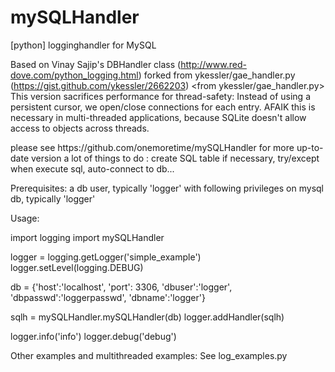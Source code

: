 mySQLHandler
============

[python] logginghandler for MySQL

 Based on Vinay Sajip's DBHandler class (http://www.red-dove.com/python_logging.html)
forked from ykessler/gae_handler.py (https://gist.github.com/ykessler/2662203)
<from ykessler/gae_handler.py>
This version sacrifices performance for thread-safety:
Instead of using a persistent cursor, we open/close connections for each entry.
AFAIK this is necessary in multi-threaded applications,
because SQLite doesn't allow access to objects across threads.
</from>

<from onemoretime>
please see https://github.com/onemoretime/mySQLHandler for more up-to-date version
a lot of things to do : create SQL table if necessary, try/except when execute sql, auto-connect to db...
</from>

Prerequisites:
a db user, typically 'logger' with following privileges on mysql db, typically 'logger'

Usage:

import logging
import mySQLHandler

logger = logging.getLogger('simple_example')
logger.setLevel(logging.DEBUG)

db = {'host':'localhost', 'port': 3306, 'dbuser':'logger', 'dbpasswd':'loggerpasswd', 'dbname':'logger'}

sqlh = mySQLHandler.mySQLHandler(db)
logger.addHandler(sqlh)


logger.info('info')
logger.debug('debug')

Other examples and multithreaded examples:
See log_examples.py
